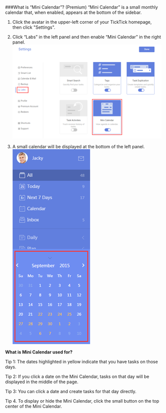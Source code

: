 ###What is “Mini Calendar”? (Premium)
“Mini Calendar” is a small monthly calendar that, when enabled, appears at the bottom of the sidebar.

1. Click the avatar in the upper-left corner of your TickTick homepage, then click "Settings".

2. Click “Labs” in the left panel and then enable “Mini Calendar” in the right panel.
![](mini1.png)

3. A small calendar will be displayed at the bottom of the left panel.
![](../images/web2-mini.png)

**What is Mini Calendar used for?**

Tip 1: The dates highlighted in yellow indicate that you have tasks on those days.

Tip 2: If you click a date on the Mini Calendar, tasks on that day will be displayed in the middle of the page.

Tip 3: You can click a date and create tasks for that day directly.

Tip 4. To display or hide the Mini Calendar, click the small button on the top center of the Mini Calendar.